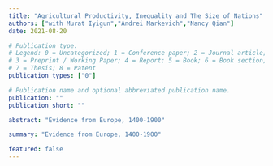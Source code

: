 ```yaml
---
title: "Agricultural Productivity, Inequality and The Size of Nations"
authors: ["with Murat Iyigun","Andrei Markevich","Nancy Qian"]
date: 2021-08-20

# Publication type.
# Legend: 0 = Uncategorized; 1 = Conference paper; 2 = Journal article;
# 3 = Preprint / Working Paper; 4 = Report; 5 = Book; 6 = Book section;
# 7 = Thesis; 8 = Patent
publication_types: ["0"]

# Publication name and optional abbreviated publication name.
publication: ""
publication_short: ""

abstract: "Evidence from Europe, 1400-1900"

summary: "Evidence from Europe, 1400-1900"

featured: false
---
```

